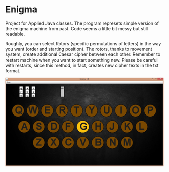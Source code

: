# Enigma
Project for Applied Java classes. The program represets simple version of the enigma machine from past. Code seems a little bit messy but still readable.


Roughly, you can select Rotors (specific permutations of letters) in the way you want 
(order and starting position). The rotors, thanks to movement system, create additional
Caesar cipher between each other. Remember to restart machine when you want to start
something new. Please be careful with restarts, since this method, in fact, creates 
new cipher texts in the txt format. 

![img1](https://github.com/ZeroMaster28/Enigma/blob/master/example.jpg)